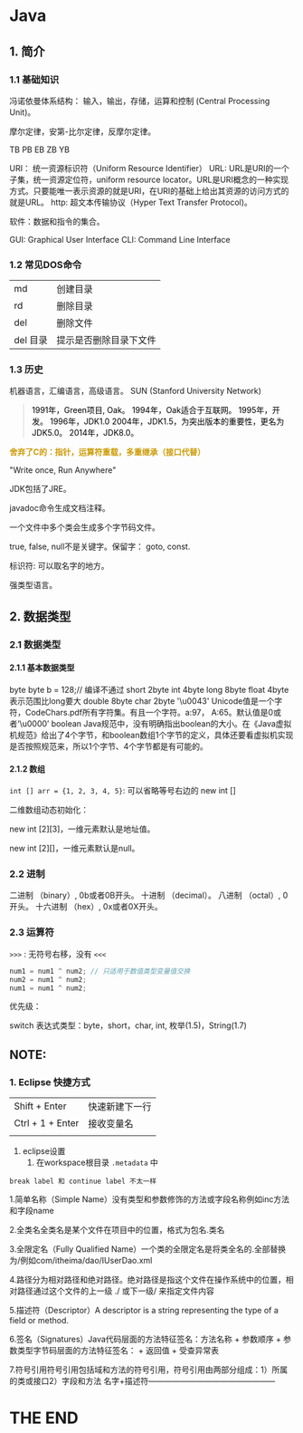 # Java

## 1. 简介

### 1.1 基础知识

冯诺依曼体系结构：
输入，输出，存储，运算和控制 (Central Processing Unit)。

摩尔定律，安第-比尔定律，反摩尔定律。

TB PB EB ZB YB

URI： 统一资源标识符（Uniform Resource Identifier）
URL: URL是URI的一个子集，统一资源定位符，uniform resource locator。URL是URI概念的一种实现方式。只要能唯一表示资源的就是URI，在URI的基础上给出其资源的访问方式的就是URL。
http: 超文本传输协议（Hyper Text Transfer Protocol)。

软件：数据和指令的集合。

GUI: Graphical  User Interface
CLI: Command Line Interface

### 1.2 常见DOS命令

|        |             |
| ------ | ----------- |
| md     | 创建目录        |
| rd     | 删除目录        |
| del    | 删除文件        |
| del 目录 | 提示是否删除目录下文件 |

### 1.3 历史

机器语言，汇编语言，高级语言。
SUN (Stanford University Network)

> <font color="#000000">1991年，Green项目, Oak。</font>
> <font color="#000000">1994年，Oak适合于互联网。</font>
> <font color="#000000">1995年，开发。</font>
> <font color="#000000">1996年，JDK1.0</font>
> <font color="#000000">2004年，JDK1.5，为突出版本的重要性，更名为JDK5.0。</font>
> <font color="#000000">2014年，JDK8.0。</font>

<font color="#cc9900">**舍弃了C的：指针，运算符重载，多重继承（接口代替）**</font>

"Write once, Run Anywhere"

JDK包括了JRE。

javadoc命令生成文档注释。

一个文件中多个类会生成多个字节码文件。

true, false, null不是关键字。保留字： goto, const.

标识符: 可以取名字的地方。

强类型语言。

## 2. 数据类型

### 2.1 数据类型

#### 2.1.1 基本数据类型

byte 		byte b = 128;// 编译不通过
short 	2byte
int      	4byte
long 		8byte
float 		4byte 表示范围比long要大
double 	8byte
char 		2byte  '\u0043' Unicode值是一个字符，CodeChars.pdf所有字符集。有且一个字符。a:97， A:65。默认值是0或者‘\u0000’
boolean   Java规范中，没有明确指出boolean的大小。在《Java虚拟机规范》给出了4个字节，和boolean数组1个字节的定义，具体还要看虚拟机实现是否按照规范来，所以1个字节、4个字节都是有可能的。

#### 2.1.2 数组

`int [] arr = {1, 2, 3, 4, 5}`: 可以省略等号右边的 new int []

二维数组动态初始化：

new int \[2\]\[3\]，一维元素默认是地址值。

new int \[2\]\[\]，一维元素默认是null。

### 2.2 进制

二进制 （binary）, 0b或者0B开头。
十进制 （decimal）。
八进制 （octal）, 0开头。
十六进制 （hex）, 0x或者0X开头。

### 2.3 运算符

`>>>` : 无符号右移，没有 `<<<`

```java
num1 = num1 ^ num2; // 只适用于数值类型变量值交换
num2 = num1 ^ num2;
num1 = num1 ^ num2;
```

优先级：

switch 表达式类型：byte，short，char, int, 枚举(1.5)，String(1.7)

## NOTE: 

### 1. Eclipse 快捷方式

|                  |                |
| ---------------- | -------------- |
| Shift + Enter    | 快速新建下一行 |
| Ctrl + 1 + Enter | 接收变量名     |
|                  |                |



1. eclipse设置
   1. 在workspace根目录 `.metadata` 中

`break label 和 continue label 不太一样`

1.简单名称（Simple Name）没有类型和参数修饰的方法或字段名称例如inc方法和字段name

2.全类名全类名是某个文件在项目中的位置，格式为包名.类名

3.全限定名（Fully Qualified Name）一个类的全限定名是将类全名的.全部替换为/例如com/itheima/dao/IUserDao.xml

4.路径分为相对路径和绝对路径。绝对路径是指这个文件在操作系统中的位置，相对路径通过这个文件的上一级 ./ 或下一级/ 来指定文件内容

5.描述符（Descriptor）A descriptor is a string representing the type of a field or method.

6.签名（Signatures）Java代码层面的方法特征签名：方法名称 + 参数顺序 + 参数类型字节码层面的方法特征签名： + 返回值 + 受查异常表

7.符号引用符号引用包括域和方法的符号引用，符号引用由两部分组成：1）所属的类或接口2）字段和方法 名字+描述符————————————————

# THE END
